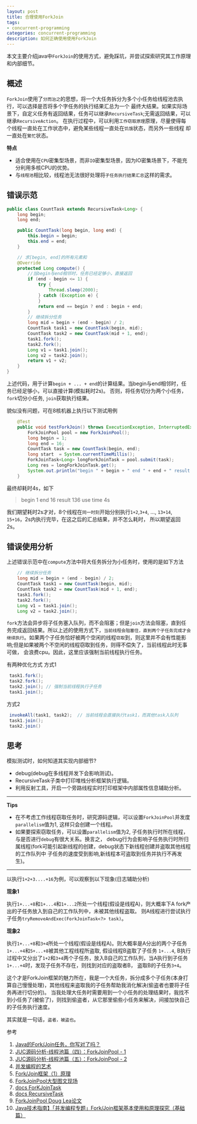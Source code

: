 ```yaml
---
layout: post
title: 合理使用ForkJoin
tags:
- concurrent-programming
categories: concurrent-programming
description: 如何正确使用使用ForkJoin
---
```


本文主要介绍java中`ForkJoin`的使用方式，避免踩坑，并尝试探索研究其工作原理和内部细节。

<!-- more -->

## 概述
`ForkJoin`使用了`分而治之`的思想，将一个大任务拆分为多个小任务给线程池去执行，可以选择是否将多个字任务的执行结果汇总为一个
最终大结果。如果实际场景下，自定义任务有返回结果，任务可以继承`RecursiveTask`;无需返回结果，可以继承`RecursiveAction`。
在执行过程中，可以利用`工作窃取原理`原理，尽量使得每个线程一直处在工作状态中，避免某些线程一直处在`饥饿`状态，而另外一些线程
却一直处在`繁忙`状态。

**特点**
- 适合使用在`CPU`密集型场景，而非`IO`密集型场景，因为IO密集场景下，不能充分利用多核CPU的优势。
- 与`线程池`相比较，线程池无法很好处理将`子任务执行结果汇总`这样的需求。

## 错误示范
```java
public class CountTask extends RecursiveTask<Long> {
    long begin;
    long end;

    public CountTask(long begin, long end) {
        this.begin = begin;
        this.end = end;
    }

    // 求[begin, end]的所有元素和
    @Override
    protected Long compute() {
        //当begin与end相邻时，任务已经足够小，直接返回
        if (end - begin <= 1) {
            try {
                Thread.sleep(2000);
            } catch (Exception e) {
            }
            return end == begin ? end : begin + end;
        }
        // 继续拆分任务
        long mid = begin + (end - begin) / 2;
        CountTask task1 = new CountTask(begin, mid);
        CountTask task2 = new CountTask(mid + 1, end);
        task1.fork(); 
        task2.fork();
        Long v1 = task1.join(); 
        Long v2 = task2.join();
        return v1 + v2;
    }
}
```
上述代码，用于计算`begin + ... + end`的计算结果。当begin与end相邻时，任务已经足够小，可以直接计算(模拟耗时2s)。
否则，将任务切分为两个小任务，`fork`切分小任务, `join`获取执行结果。

貌似没有问题，可在8核机器上执行以下测试用例
```java
    @Test
    public void testForkJoin() throws ExecutionException, InterruptedException {
        ForkJoinPool pool = new ForkJoinPool();
        long begin = 1;
        long end = 16;
        CountTask task = new CountTask(begin, end);
        long start  = System.currentTimeMillis();
        ForkJoinTask<Long> longForkJoinTask = pool.submit(task);
        Long res = longForkJoinTask.get();
        System.out.println("begin " + begin + " end " + end + " result " + res + " use time " + (System.currentTimeMillis() - start) / 1000 + "s");
    }
```
最终却耗时4s，如下
> begin 1 end 16 result 136 use time 4s

我们期望耗时2s才对，8个线程在`同一时刻`开始分别执行`1+2`,`3+4`, ..., `13+14`, `15+16`，2s内执行完毕，在这之后的汇总结果，并不怎么耗时，
所以期望返回2s。

## 错误使用分析
上述错误示范中在`compute`方法中将大任务拆分为小任务时，使用的是如下方法
```java
    // 继续拆分任务
    long mid = begin + (end - begin) / 2;
    CountTask task1 = new CountTask(begin, mid);
    CountTask task2 = new CountTask(mid + 1, end);
    task1.fork(); 
    task2.fork();
    Long v1 = task1.join(); 
    Long v2 = task2.join();
```

`fork`方法会异步将子任务塞入队列，而不会阻塞；但是`join`方法会阻塞，直到任务完成返回结果。所以上述的使用方式下，`当前线程会阻塞住，直到两个子任务完成才会继续执行`。如果两个子任务恰好被两个空闲的线程`窃取`到，则这里并不会有性能影响;但是如果被两个不空闲的线程窃取到任务，则得不偿失了，当前线程此时无事可做，
会浪费cpu。因此，这里应该强制当前线程执行任务。

有两种优化方式
方式1
```java
 task1.fork();
 task2.fork();
 task2.join(); // 强制当前线程执行子任务
 task1.join();
```
方式2
```java
 invokeAll(task1, task2);  // 当前线程会直接执行task1，而其他task入队列
 task1.join();
 task2.join()
```

## 思考
模拟测试时，如何知道其实现内部细节?


- debug(debug在多线程并发下会影响测试)。
- RecursiveTask子类中打印堆栈分析框架执行逻辑。
- 利用反射工具，开启一个旁路线程实时打印框架中内部属性信息辅助分析。

---

**Tips**
- 在不考虑工作线程窃取任务时，研究源码逻辑，可以设置`ForkJoinPool`并发度`parallelism`值为1, 这样只会创建一个线程。
- 如果要探索窃取任务，可以设置`parallelism`值为2, 子任务执行时所在线程，与是否进行`debug`有很大关系。换言之，
  debug行为会影响子任务执行时所归属线程(fork可能引起新线程的创建，debug状态下新线程创建并盗取其他线程的工作队列中
  子任务的速度受到影响,新线程本可盗取到任务并执行不再发生)。

----

以执行`1+2+3....+16`为例，可以观察到以下现象(日志辅助分析)

**现象1**

执行`1+...+8`和`1+...4`和`1+...2`所处一个线程(假设是线程A)，则大概率下A fork产出的子任务放入到自己的工作队列中，未被其他线程盗取。
则A线程进行尝试执行子任务`tryRemoveAndExec(ForkJoinTask<?> task)`。


**现象2**

执行`1+...+8`和`3+4`所处一个线程(假设是线程A)。则大概率是A分出的两个子任务`1+...+4`和`5+...+8`被其他工程线程所盗取, 假设线程B盗取了子任务
`1+...4`, B执行过程中又分出了`1+2`和`3+4`两个子任务，放入B自己的工作队列，当A执行到子任务`1+...+4`时，发现子任务不存在，则找到对应的盗取者B，
盗取B的子任务`3+4`。

这个才是ForkJoin框架的魅力所在，我是一个大任务，拆分成多个子任务(本身打算自己慢慢处理)，其他线程来盗取我的子任务帮助我消化解决(偷盗者也要将子任务再进行切分的)。
当我处理大任务时需要用到一个小任务的处理结果时，我找不到小任务了(被偷了)，则找到偷盗者，从它那里偷些小任务来解决，间接加快自己的子任务执行速度。

其实就是一句话，`盗者，被盗也`。




参考

1. [Java的Fork/Join任务，你写对了吗？](https://www.liaoxuefeng.com/article/1146802219354112)
2. [JUC源码分析-线程池篇（四）：ForkJoinPool - 1](https://www.jianshu.com/p/32a15ef2f1bf)
3. [JUC源码分析-线程池篇（五）：ForkJoinPool - 2](https://www.jianshu.com/p/6a14d0b54b8d)
4. [并发编程的艺术]()
5. [Fork/Join框架（1）原理](https://segmentfault.com/a/1190000016781127)
6. [ForkJoinPool大型图文现场](https://juejin.cn/post/6932632481526972430)
7. [docs ForKJoinTask](https://docs.oracle.com/javase/8/docs/api/java/util/concurrent/ForkJoinTask.html)
8. [docs RecursiveTask](https://docs.oracle.com/javase/8/docs/api/java/util/concurrent/RecursiveTask.html)
9. [ForkJoinPool Doug Lea论文](https://gee.cs.oswego.edu/dl/papers/fj.pdf)
10. [Java技术指南】「并发编程专题」Fork/Join框架基本使用和原理探究（基础篇）](https://www.v2as.com/article/719849be-d8d7-4574-801e-60d921351677)